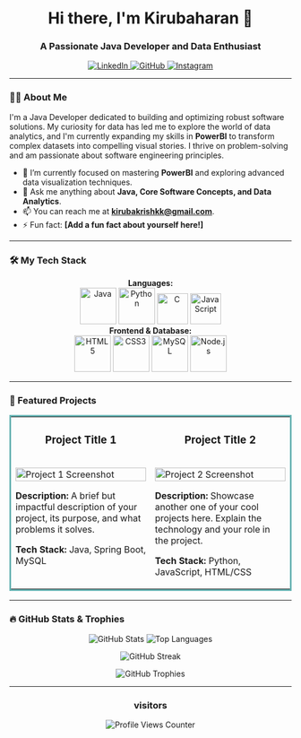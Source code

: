 <div align="center">
  
# Hi there, I'm Kirubaharan 👋
### A Passionate Java Developer and Data Enthusiast

<p align="center">
  <a href="https://www.linkedin.com/in/kiruba-haran-7369a0320" target="_blank">
    <img src="https://img.shields.io/badge/LinkedIn-0077B5?style=for-the-badge&logo=linkedin&logoColor=white" alt="LinkedIn"/>
  </a>
  <a href="https://github.com/kirubaharan181" target="_blank">
    <img src="https://img.shields.io/badge/GitHub-181717?style=for-the-badge&logo=github&logoColor=white" alt="GitHub"/>
  </a>
  <a href="https://www.instagram.com/krba_._" target="_blank">
    <img src="https://img.shields.io/badge/Instagram-E4405F?style=for-the-badge&logo=instagram&logoColor=white" alt="Instagram"/>
  </a>
</p>
</div>

---

### 👨‍💻 About Me

I'm a Java Developer dedicated to building and optimizing robust software solutions. My curiosity for data has led me to explore the world of data analytics, and I'm currently expanding my skills in **PowerBI** to transform complex datasets into compelling visual stories. I thrive on problem-solving and am passionate about software engineering principles.

- 🌱 I’m currently focused on mastering **PowerBI** and exploring advanced data visualization techniques.
- 💬 Ask me anything about **Java, Core Software Concepts, and Data Analytics**.
- 📫 You can reach me at **[kirubakrishkk@gmail.com](mailto:kirubakrishkk@gmail.com)**.
- ⚡ Fun fact: **[Add a fun fact about yourself here!]**

---

### 🛠️ My Tech Stack

<p align="center">
  <strong>Languages:</strong><br>
  <img src="https://cdn.jsdelivr.net/gh/devicons/devicon/icons/java/java-original-wordmark.svg" width="65px" alt="Java"/>
  <img src="https://cdn.jsdelivr.net/gh/devicons/devicon/icons/python/python-original-wordmark.svg" width="65px" alt="Python"/>
  <img src="https://cdn.jsdelivr.net/gh/devicons/devicon/icons/c/c-original.svg" width="55px" alt="C"/>
  <img src="https://cdn.jsdelivr.net/gh/devicons/devicon/icons/javascript/javascript-original.svg" width="55px" alt="JavaScript"/>
  <br>
  <strong>Frontend & Database:</strong><br>
  <img src="https://cdn.jsdelivr.net/gh/devicons/devicon/icons/html5/html5-original-wordmark.svg" width="65px" alt="HTML5"/>
  <img src="https://cdn.jsdelivr.net/gh/devicons/devicon/icons/css3/css3-original-wordmark.svg" width="65px" alt="CSS3"/>
  <img src="https://cdn.jsdelivr.net/gh/devicons/devicon/icons/mysql/mysql-original-wordmark.svg" width="65px" alt="MySQL"/>
  <img src="https://cdn.jsdelivr.net/gh/devicons/devicon/icons/nodejs/nodejs-original-wordmark.svg" width="65px" alt="Node.js"/>
</p>

---

### 🚀 Featured Projects

<table bordercolor="#66b2b2">
  <tr>
    <td width="50%" valign="top">
      <h3 align="center">Project Title 1</h3>
      <br />
      <a target="_blank" href="[LINK_TO_YOUR_PROJECT_DEMO_1]">
        <img src="[LINK_TO_PROJECT_1_SCREENSHOT]" width="100%" alt="Project 1 Screenshot"/>
      </a>
      <br />
      <p><strong>Description:</strong> A brief but impactful description of your project, its purpose, and what problems it solves.</p>
      <p><strong>Tech Stack:</strong> Java, Spring Boot, MySQL</p>
    </td>
    <td width="50%" valign="top">
      <h3 align="center">Project Title 2</h3>
      <br />
      <a target="_blank" href="[LINK_TO_YOUR_PROJECT_DEMO_2]">
        <img src="[LINK_TO_PROJECT_2_SCREENSHOT]" width="100%" alt="Project 2 Screenshot"/>
      </a>
      <br />
      <p><strong>Description:</strong> Showcase another one of your cool projects here. Explain the technology and your role in the project.</p>
      <p><strong>Tech Stack:</strong> Python, JavaScript, HTML/CSS</p>
    </td>
  </tr>
</table>

---

### 🔥 GitHub Stats & Trophies

<p align="center">
  <img src="https://github-readme-stats.vercel.app/api?username=kirubaharan181&show_icons=true&theme=dracula" alt="GitHub Stats" />
  <img src="https://github-readme-stats.vercel.app/api/top-langs/?username=kirubaharan181&layout=compact&theme=dracula" alt="Top Languages" />
</p>
<p align="center">
  <img src="https://github-readme-streak-stats.herokuapp.com/?user=kirubaharan181&theme=dracula" alt="GitHub Streak" />
</p>
<p align="center">
  <img src="https://github-profile-trophy.vercel.app/?username=kirubaharan181&theme=dracula&margin-w=15&margin-h=15" alt="GitHub Trophies" />
</p>

---

<div align="center">

###  visitors
<img src="https://komarev.com/ghpvc/?username=kirubaharan181&label=Profile%20Views&color=blueviolet&style=for-the-badge" alt="Profile Views Counter" />

</div>
